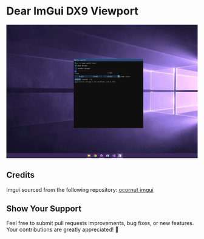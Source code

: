 Dear ImGui DX9 Viewport
=====


![Output](demonstration/viewport.PNG)


## Credits

imgui sourced from the following repository: [ocornut imgui](https://github.com/ocornut/imgui)

## Show Your Support

Feel free to submit pull requests improvements, bug fixes, or new features. Your contributions are greatly appreciated! 🌟
